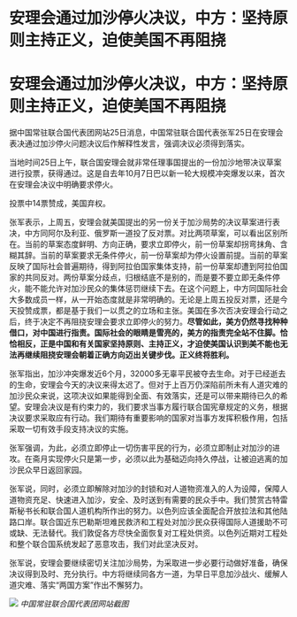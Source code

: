 # 安理会通过加沙停火决议，中方：坚持原则主持正义，迫使美国不再阻挠

# 安理会通过加沙停火决议，中方：坚持原则主持正义，迫使美国不再阻挠

据中国常驻联合国代表团网站25日消息，中国常驻联合国代表张军25日在安理会表决通过加沙停火问题决议后作解释性发言，强调决议必须得到落实。

当地时间25日上午，联合国安理会就非常任理事国提出的一份加沙地带决议草案进行投票，获得通过。这是自去年10月7日巴以新一轮大规模冲突爆发以来，首次在安理会决议中明确要求停火。

投票中14票赞成，美国弃权。

张军表示，上周五，安理会就美国提出的另一份关于加沙局势的决议草案进行表决，中方同阿尔及利亚、俄罗斯一道投了反对票。对比两项草案，可以看出区别所在。当前的草案态度鲜明、方向正确，要求立即停火，前一份草案却拐弯抹角、含糊其辞。当前的草案要求无条件停火，前一份草案却为停火设置前提。当前的草案反映了国际社会普遍期待，得到阿拉伯国家集体支持，前一份草案却遭到阿拉伯国家的共同反对。两份草案分歧点，归根结底不是别的，而是要不要立即无条件停火，能不能允许对加沙民众的集体惩罚继续下去。在这个问题上，中方同国际社会大多数成员一样，从一开始态度就是非常明确的。无论是上周五投反对票，还是今天投赞成票，都是基于我们一以贯之的立场和主张。美国在多次否决安理会行动之后，终于决定不再阻挠安理会要求立即停火的努力。**尽管如此，美方仍然寻找种种借口，对中国进行指责。国际社会的眼睛是雪亮的，美方的指责完全站不住脚。恰恰相反，正是中国和有关国家坚持原则、主持正义，才迫使美国认识到美不能也无法再继续阻挠安理会朝着正确方向迈出关键步伐。正义终将胜利。**

张军指出，加沙冲突爆发近6个月，32000多无辜平民被夺去生命。对于已经逝去的生命，安理会今天的决议来得太迟了。但对于上百万仍深陷前所未有人道灾难的加沙民众来说，这项决议如果能得到全面、有效落实，还是可以带来期待已久的希望。安理会决议是有约束力的，我们要求当事方履行联合国宪章规定的义务，根据决议要求采取应有行动。我们期待有重要影响的国家对当事方发挥积极作用，包括采取一切有效手段支持决议的实施。

张军强调，为此，必须立即停止一切伤害平民的行为，必须立即制止对加沙的进攻。在斋月实现停火只是第一步，必须以此为基础迈向持久停战，让被迫逃离的加沙民众早日返回家园。

张军说，同时，必须立即解除对加沙的封锁和对人道物资准入的人为设障，保障人道物资充足、快速进入加沙，安全、及时送到有需要的民众手中。我们赞赏古特雷斯秘书长和联合国人道机构所作出的努力。以色列应该全面配合开放拉法和其他陆路口岸。联合国近东巴勒斯坦难民救济和工程处对加沙民众获得国际人道援助不可或缺、无法替代。我们敦促各方尽快全面恢复对工程处供资。以色列近期对工程处和整个联合国系统发起了恶意攻击，我们对此坚决反对。

张军说，安理会要继续密切关注加沙局势，为采取进一步必要行动做好准备，确保决议得到及时、充分执行。中方将继续同各方一道，为早日平息加沙战火、缓解人道灾难、落实“两国方案”作出不懈努力。

![](https://inews.gtimg.com/om_bt/OOZL9suaCvLsgGbHDN8ZpSiWtGPfHKoyqiJ2dn7Io7On4AA/1000)
_中国常驻联合国代表团网站截图_

